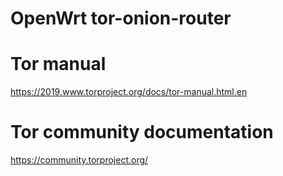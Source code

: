 # OpenWrt tor-onion-router
# Tor manual
https://2019.www.torproject.org/docs/tor-manual.html.en
# Tor community documentation
https://community.torproject.org/
# 
